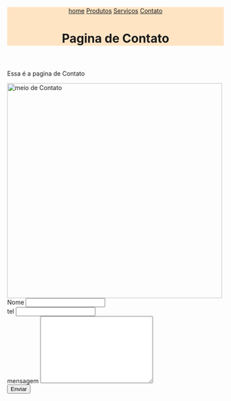 
<html>
    <head>
        <meta charset="UTF-4">
        <title>Empresa ds</title>
    </head>
    <body>
        <header style="background-color: bisque;">
            <nav>
                <a href="index.html">home</a>
                <a href="produtos.html">Produtos</a>
                <a href="serviços.html">Serviços</a>
                <a href="contato.html">Contato</a>
            </nav>
            <h1>Pagina de Contato</h1>    
        </header>
        <main>
            <p>Essa é a pagina de Contato</p>
            <img src="pexels-vafphotos-14990520.jpg" alt="meio de Contato" width="500">
            <form>
                <div>
                    <label for="">Nome</label>
                    <input type="text" nome="nome" id="nome">
                </div>
                <div>
                    <label for="">tel</label>
                    <input type="tel" nome="telefone" id="telefone">
                </div>
                <div>
                    <label for="mensagem">mensagem</label>
                    <textarea nome="" id="" cols="30" rows="10"></textarea>
                </div>
                <div>
                    <button>Enviar</button>
                </div>
            </form>
        </main>
    </body>
</html>
